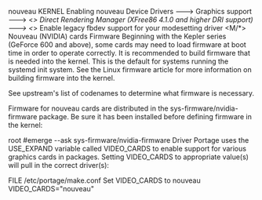 nouveau
KERNEL Enabling nouveau
Device Drivers  --->
   Graphics support  --->
      <*> Direct Rendering Manager (XFree86 4.1.0 and higher DRI support) --->
         <*> Enable legacy fbdev support for your modesetting driver
      <M/*> Nouveau (NVIDIA) cards
Firmware
Beginning with the Kepler series (GeForce 600 and above), some cards may need to load firmware at boot time in order to operate correctly. It is recommended to build firmware that is needed into the kernel. This is the default for systems running the systemd init system. See the Linux firmware article for more information on building firmware into the kernel.

See upstream's list of codenames to determine what firmware is necessary.

Firmware for nouveau cards are distributed in the sys-firmware/nvidia-firmware package. Be sure it has been installed before defining firmware in the kernel:

root #emerge --ask sys-firmware/nvidia-firmware
Driver
Portage uses the USE_EXPAND variable called VIDEO_CARDS to enable support for various graphics cards in packages. Setting VIDEO_CARDS to appropriate value(s) will pull in the correct driver(s):

FILE /etc/portage/make.conf
Set VIDEO_CARDS to nouveau
VIDEO_CARDS="nouveau"
